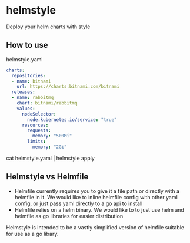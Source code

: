 # helmstyle
Deploy your helm charts with style

## How to use

helmstyle.yaml
```yaml
charts:
  repositories:
  - name: bitnami
    url: https://charts.bitnami.com/bitnami
  releases:
  - name: rabbitmq
    chart: bitnami/rabbitmq
    values:
      nodeSelector:
        node.kubernetes.io/service: "true"
      resources:
        requests:
          memory: "500Mi"
        limits:
          memory: "2Gi"
```

cat helmstyle.yaml | helmstyle apply 


## Helmstyle vs Helmfile
* Helmfile currently requires you to give it a file path or directly with a helmfile in it.   We would like to inline helmfile config with other yaml config, or just pass yaml directly to a go api to install
* Helmfile relies on a helm binary.   We would like to to just use helm and helmfile as go libraries for easier distribution

Helmstyle is intended to be a vastly simplified version of helmfile suitable for use as a go libary.  



